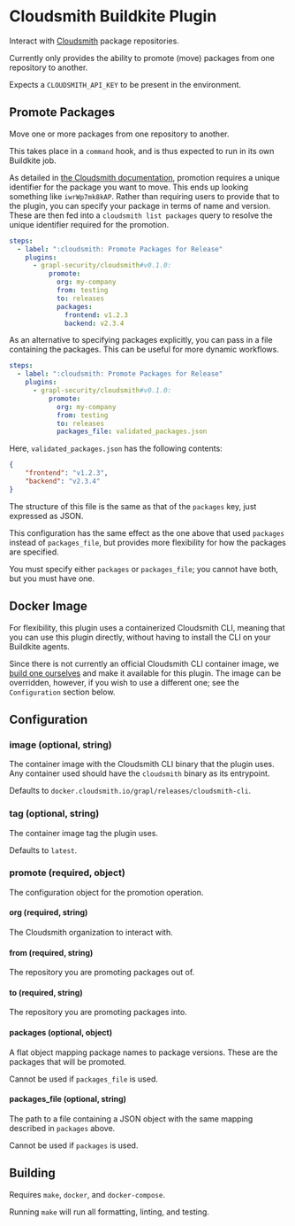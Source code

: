 # Cloudsmith Buildkite Plugin

Interact with [Cloudsmith](https://cloudsmith.io) package
repositories.

Currently only provides the ability to promote (move) packages from
one repository to another.

Expects a `CLOUDSMITH_API_KEY` to be present in the environment.

## Promote Packages

Move one or more packages from one repository to another.

This takes place in a `command` hook, and is thus expected to run in its own Buildkite job.

As detailed in [the Cloudsmith
documentation](https://help.cloudsmith.io/docs/move-a-package),
promotion requires a unique identifier for the package you want to
move. This ends up looking something like `iwrWp7mk8kAP`. Rather than
requiring users to provide that to the plugin, you can specify your
package in terms of name and version. These are then fed into a
`cloudsmith list packages` query to resolve the unique identifier
required for the promotion.

```yaml
steps:
  - label: ":cloudsmith: Promote Packages for Release"
    plugins:
      - grapl-security/cloudsmith#v0.1.0:
          promote:
            org: my-company
            from: testing
            to: releases
            packages:
              frontend: v1.2.3
              backend: v2.3.4
```

As an alternative to specifying packages explicitly, you can pass in a
file containing the packages. This can be useful for more dynamic
workflows.

```yaml
steps:
  - label: ":cloudsmith: Promote Packages for Release"
    plugins:
      - grapl-security/cloudsmith#v0.1.0:
          promote:
            org: my-company
            from: testing
            to: releases
            packages_file: validated_packages.json
```

Here, `validated_packages.json` has the following contents:

```json
{
    "frontend": "v1.2.3",
    "backend": "v2.3.4"
}
```

The structure of this file is the same as that of the `packages` key,
just expressed as JSON.

This configuration has the same effect as the one above that used
`packages` instead of `packages_file`, but provides more flexibility
for how the packages are specified.

You must specify either `packages` or `packages_file`; you cannot have
both, but you must have one.

## Docker Image

For flexibility, this plugin uses a containerized Cloudsmith CLI,
meaning that you can use this plugin directly, without having to
install the CLI on your Buildkite agents.

Since there is not currently an official Cloudsmith CLI container
image, we [build one ourselves](./Dockerfile) and make it available
for this plugin. The image can be overridden, however, if you wish to
use a different one; see the `Configuration` section below.

## Configuration

### image (optional, string)

The container image with the Cloudsmith CLI binary that the plugin
uses. Any container used should have the `cloudsmith` binary as its
entrypoint.

Defaults to `docker.cloudsmith.io/grapl/releases/cloudsmith-cli`.

### tag (optional, string)

The container image tag the plugin uses.

Defaults to `latest`.

### promote (required, object)

The configuration object for the promotion operation.

#### org (required, string)

The Cloudsmith organization to interact with.

#### from (required, string)

The repository you are promoting packages out of.

#### to (required, string)

The repository you are promoting packages into.

#### packages (optional, object)

A flat object mapping package names to package versions. These are the
packages that will be promoted.

Cannot be used if `packages_file` is used.

#### packages_file (optional, string)

The path to a file containing a JSON object with the same mapping
described in `packages` above.

Cannot be used if `packages` is used.

## Building

Requires `make`, `docker`, and `docker-compose`.

Running `make` will run all formatting, linting, and testing.
